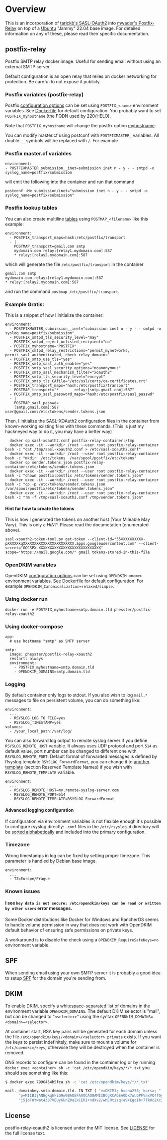 # Overview

This is an incorporation of [tarickb's SASL-OAuth2](https://github.com/tarickb/sasl-xoauth2/)
into [mwader's Postfix-Relay](https://hub.docker.com/r/mwader/postfix-relay/)
on top of a [Ubuntu](https://hub.docker.com/_/ubuntu) "Jammy" 22.04 base image.
For detailed information on any of these, please read their specific 
documentation.

## postfix-relay

Postfix SMTP relay docker image. Useful for sending email without using an
external SMTP server.

Default configuration is an open relay that relies on docker networking for
protection. Be careful to not expose it publicly.


### Postfix variables (postfix-relay)

Postfix [configuration options](http://www.postfix.org/postconf.5.html) can be set
using `POSTFIX_<name>` environment variables. See [Dockerfile](Dockerfile) for default
configuration. You probably want to set `POSTFIX_myhostname` (the FQDN used by 220/HELO).

Note that `POSTFIX_myhostname` will change the postfix option
[myhostname](http://www.postfix.org/postconf.5.html#myhostname).

You can modify master.cf using postconf with `POSTFIXMASTER_` variables. All double `__` symbols will be replaced with `/`. For example

### Postfix master.cf variables

```
environment:
- POSTFIXMASTER_submission__inet=submission inet n - y - - smtpd -o syslog_name=postfix/submission
```
will emit the following into the container and run that command

```
postconf -Me submission/inet="submission inet n - y - - smtpd -o syslog_name=postfix/submission"
```

### Postfix lookup tables

You can also create multiline [tables](http://www.postfix.org/DATABASE_README.html#types) using `POSTMAP_<filename>` like this example:
```
environment:
  - POSTFIX_transport_maps=hash:/etc/postfix/transport
  - |
    POSTMAP_transport=gmail.com smtp
    mydomain.com relay:[relay1.mydomain.com]:587
    * relay:[relay2.mydomain.com]:587
```
which will generate the file `/etc/postfix/transport` in the container
```
gmail.com smtp
mydomain.com relay:[relay1.mydomain.com]:587
* relay:[relay2.mydomain.com]:587
```
and run the command `postmap /etc/postfix/transport`.

### Example Gratis:

This is a snippet of how I initialize the container:
```
environment:
  - POSTFIXMASTER_submission__inet="submission inet n - y - - smtpd -o syslog_name=postfix/submission"
  - POSTFIX_smtpd_tls_security_level="may"
  - POSTFIX_smtpd_reject_unlisted_recipient="no"
  - POSTFIX_myhostname="POSTFIX"
  - POSTFIX_smtpd_relay_restrictions="permit_mynetworks, permit_sasl_authenticated, check_relay_domains"
  - POSTFIX_smtp_use_tls="yes"
  - POSTFIX_smtp_sasl_auth_enable="yes"
  - POSTFIX_smtp_sasl_security_options="noanonymous"
  - POSTFIX_smtp_sasl_mechanism_filter="xoauth2"
  - POSTFIX_smtp_tls_security_level="encrypt"
  - POSTFIX_smtp_tls_CAfile="/etc/ssl/certs/ca-certificates.crt"
  - POSTFIX_transport_maps="hash:/etc/postfix/transport"
  - POSTMAP_transport="*       relay:[smtp.gmail.com]:587"
  - POSTFIX_smtp_sasl_password_maps="hash:/etc/postfix/sasl_passwd"
  - |
    POSTMAP_sasl_passwd=
    [smtp.gmail.com]:587   user@gmail.com:/etc/tokens/sender.tokens.json
```

Then, I initialize the SASL-XOAuth2 configuration files in the container
from known-working existing files with these commands.  (This is just
my hackneyed way to do it, you may have a better way)
```
  docker cp sasl-xoauth2.conf postfix-relay-container:/tmp
  docker exec -it --workdir /root --user root postfix-relay-container bash -c "cat /tmp/sasl-xoauth2.conf > /etc/sasl-xoauth2.conf"
  docker exec -it --workdir /root --user root postfix-relay-container bash -c "mkdir  /etc/tokens  /var/spool/postfix/etc/tokens"
  docker cp sender.tokens.json postfix-relay-container:/etc/tokens/sender.tokens.json
  docker exec -it --workdir /root --user root postfix-relay-container bash -c "chown postfix:postfix /etc/tokens/sender.tokens.json"
  docker exec -it --workdir /root --user root postfix-relay-container bash -c "cp -p /etc/tokens/sender.tokens.json /var/spool/postfix/etc/tokens/sender.tokens.json"
  docker exec -it --workdir /root --user root postfix-relay-container bash -c "rm -f /tmp/sasl-xoauth2.conf /tmp/sender.tokens.json"
```

#### Hint for how to create the tokens

This is how I generated the tokens on another host (Your Mileable May Vary).
This is only a _HINT_!  Please read the documetation (enumerated above).
```
sasl-xoauth2-token-tool.py get-token --client-id="55XXXXXXXXXX-pXXXXXkqXXXXXXXXXXXXXXXXXXXXXXX.apps.googleusercontent.com" --client-secret="GOCSPX-XXXXXXXXXXXXXXXXXXXXXXXXXXXX" --scope="https://mail.google.com/" gmail tokens-stored-in-this-file
```

### OpenDKIM variables

OpenDKIM [configuration options](http://opendkim.org/opendkim.conf.5.html) can be set
using `OPENDKIM_<name>` environment variables. See [Dockerfile](Dockerfile) for default
configuration. For example `OPENDKIM_Canonicalization=relaxed/simple`.

### Using docker run
```
docker run -e POSTFIX_myhostname=smtp.domain.tld phesster/postfix-relay-xoauth2
```

### Using docker-compose
```
app:
  # use hostname "smtp" as SMTP server

smtp:
  image: phesster/postfix-relay-xoauth2
  restart: always
  environment:
    - POSTFIX_myhostname=smtp.domain.tld
    - OPENDKIM_DOMAINS=smtp.domain.tld
```

### Logging
By default container only logs to stdout. If you also wish to log `mail.*` messages to file on persistent volume, you can do something like:

```
environment:
  ...
  - RSYSLOG_LOG_TO_FILE=yes
  - RSYSLOG_TIMESTAMP=yes
volumes:
  - /your_local_path:/var/log/
```

You can also forward log output to remote syslog server if you define `RSYSLOG_REMOTE_HOST` variable. It always uses UDP protocol and port `514` as default value,
port number can be changed to different one with `RSYSLOG_REMOTE_PORT`. Default format of forwarded messages is defined by Rsyslog template `RSYSLOG_ForwardFormat`,
you can change it to [another template](https://www.rsyslog.com/doc/v8-stable/configuration/templates.html) (section Reserved Template Names) if you wish with `RSYSLOG_REMOTE_TEMPLATE` variable.

```
environment:
  ...
  - RSYSLOG_REMOTE_HOST=my.remote-syslog-server.com
  - RSYSLOG_REMOTE_PORT=514
  - RSYSLOG_REMOTE_TEMPLATE=RSYSLOG_ForwardFormat
```

#### Advanced logging configuration

If configuration via environment variables is not flexible enough it's possible to configure rsyslog directly: `.conf` files in the `/etc/rsyslog.d` directory will be [sorted alphabetically](https://www.rsyslog.com/doc/v8-stable/rainerscript/include.html#file) and included into the primary configuration.

### Timezone
Wrong timestamps in log can be fixed by setting proper timezone.
This parameter is handled by Debian base image.

```
environment:
  ...
  - TZ=Europe/Prague
```

### Known issues

#### I see `key data is not secure: /etc/opendkim/keys can be read or written by other users` error messages.

Some Docker distributions like Docker for Windows and RancherOS seems to handle
volume permission in way that does not work with OpenDKIM default behavior of
ensuring safe permissions on private keys.

A workaround is to disable the check using a `OPENDKIM_RequireSafeKeys=no` environment variable.

## SPF
When sending email using your own SMTP server it is probably a good idea
to setup [SPF](https://en.wikipedia.org/wiki/Sender_Policy_Framework) for the
domain you're sending from.

## DKIM
To enable [DKIM](https://en.wikipedia.org/wiki/DomainKeys_Identified_Mail),
specify a whitespace-separated list of domains in the environment variable
`OPENDKIM_DOMAINS`. The default DKIM selector is "mail", but can be changed to
"`<selector>`" using the syntax `OPENDKIM_DOMAINS=<domain>=<selector>`.

At container start, RSA key pairs will be generated for each domain unless the
file `/etc/opendkim/keys/<domain>/<selector>.private` exists. If you want the
keys to persist indefinitely, make sure to mount a volume for
`/etc/opendkim/keys`, otherwise they will be destroyed when the container is
removed.

DNS records to configure can be found in the container log or by running `docker exec <container> sh -c 'cat /etc/opendkim/keys/*/*.txt` you should see something like this:
```bash
$ docker exec 7996454b5fca sh -c 'cat /etc/opendkim/keys/*/*.txt'

mail._domainkey.smtp.domain.tld. IN	TXT	( "v=DKIM1; h=sha256; k=rsa; "
	  "p=MIIBIjANBgkqhkiG9w0BAQEFAAOCAQ8AMIIBCgKCAQEA0Dx7wLGPFVaxVQ4TGym/eF89aQ8oMxS9v5BCc26Hij91t2Ci8Fl12DHNVqZoIPGm+9tTIoDVDFEFrlPhMOZl8i4jU9pcFjjaIISaV2+qTa8uV1j3MyByogG8pu4o5Ill7zaySYFsYB++cHJ9pjbFSC42dddCYMfuVgrBsLNrvEi3dLDMjJF5l92Uu8YeswFe26PuHX3Avr261n"
	  "j5joTnYwat4387VEUyGUnZ0aZxCERi+ndXv2/wMJ0tizq+a9+EgqIb+7lkUc2XciQPNuTujM25GhrQBEKznvHyPA6fHsFheymOuB763QpkmnQQLCxyLygAY9mE/5RY+5Q6J9oDOQIDAQAB" )  ; ----- DKIM key mail for smtp.domain.tld
```

## License
postfix-relay-xoauth2 is licensed under the MIT license. See [LICENSE](LICENSE) for the
full license text.

